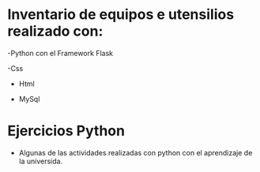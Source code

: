 # Inventario de equipos e utensilios realizado con:

-Python  con el  Framework Flask

-Css

- Html

- MySql

 # Ejercicios Python

- Algunas de las actividades realizadas con python con el aprendizaje de la universida.
